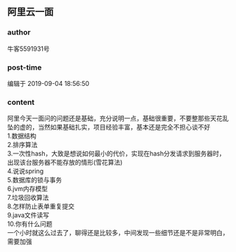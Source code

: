 ## 阿里云一面
### author 
牛客5591931号
### post-time 

编辑于  2019-09-04 18:56:50
### content 
<div class="post-topic-des nc-post-content">
 <div>
  阿里今天一面问的问题还是基础，充分说明一点，基础很重要，不要整那些天花乱坠的虚的，当然如果基础扎实，项目经验丰富，基本还是完全不担心谈不好
 </div>
 <div>
  1.数据结构
 </div>
 <div>
  2.排序算法
 </div>
 <div>
  3.一次性hash，大致是想说如何最小的代价，实现在hash分发请求到服务器时，出现该台服务器不能存放的情形(雪花算法)
 </div>
 <div>
  4.说说spring
 </div>
 <div>
  5.数据库的锁与事务
 </div>
 <div>
  6.jvm内存模型
 </div>
 <div>
  7.垃圾回收算法
 </div>
 <div>
  8.怎样防止表单重复提交
 </div>
 <div>
  <span>
   9.java文件读写
  </span>
  <br/>
 </div>
 <div>
  <span>
  </span>
  10.你有什么问题
 </div>
 <div>
  一个小时就这么过去了，聊得还是比较多，中间发现一些细节还是不是非常明白，需要加强
 </div>
 <div>
  <br/>
 </div>
 <div>
  <br/>
 </div>
</div>
